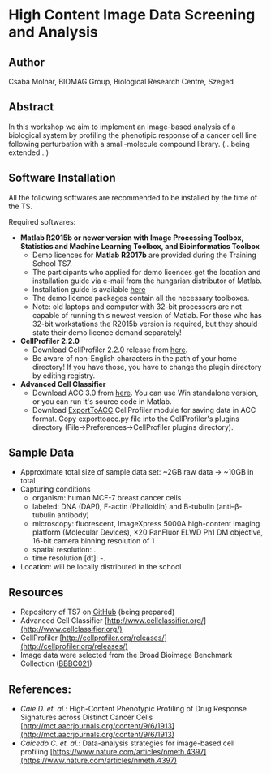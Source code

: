 # High Content Image Data Screening and Analysis

## Author

Csaba Molnar, BIOMAG Group, Biological Research Centre, Szeged

## Abstract

In this workshop we aim to implement an image-based analysis of a biological system by profiling the phenotipic response of a cancer cell line following perturbation with a small-molecule compound library.
(...being extended...)

<!---_(Please describe 1.biological motivation, 2.what is to be measured and 3.the goal of analysis.)_--->

## Software Installation

All the following softwares are recommended to be installed by the time of the TS.

Required softwares:

- __Matlab R2015b or newer version with Image
Processing Toolbox, Statistics and Machine Learning Toolbox, and Bioinformatics Toolbox__
    - Demo licences for __Matlab R2017b__ are provided during the Training School TS7.
    - The participants who applied for demo licences get the location and installation guide via e-mail from the hungarian distributor of Matlab.
    - Installation guide is available [here](https://www.mathworks.com/help/install/ug/install-mathworks-software.html)
    - The demo licence packages contain all the necessary toolboxes.
    - Note: old laptops and computer with 32-bit processors are not capable of running this newest version of Matlab. For those who has 32-bit workstations the R2015b version is required, but they should state their demo licence demand separately!
    <!--- - __Python 2.7 (no newer!)__ with libraries *****MISSING
  - Download Python 2.7 installer from [here](https://www.python.org/download/releases/2.7/)
  - Instruction for installation can be found [here](https://www.youtube.com/watch?v=gD4eulxGNok)--->
- __CellProfiler 2.2.0__
  - Download CellProfiler 2.2.0 release from [here](http://cellprofiler.org/previous_releases/).
  - Be aware of non-English characters in the path of your home directory! If you have those, you have to change the plugin directory by editing registry.
- __Advanced Cell Classifier__
  - Download ACC 3.0 from [here](http://www.cellclassifier.org/download/). You can use Win standalone version, or you can run it's source code in Matlab.
  - Download [ExportToACC](http://eucaiorg.ipage.com/ACC/wp-content/uploads/2016/07/ExportToACCmodule.zip) CellProfiler module for saving data in ACC format. Copy exporttoacc.py file into the CellProfiler's plugins directory (File->Preferences->CellProfiler plugins directory).

## Sample Data

- Approximate total size of sample data set: ~2GB raw data -> ~10GB in total
- Capturing conditions
   - organism: human MCF-7 breast cancer cells
   - labeled: DNA (DAPI), F-actin (Phalloidin) and B-tubulin (anti–β-tubulin antibody)
   - microscopy: fluorescent, ImageXpress 5000A high-content imaging platform (Molecular Devices), ×20 PanFluor ELWD Ph1 DM objective, 16-bit camera binning resolution of 1
   - spatial resolution: .
   - time resolution [dt]: -.
- Location: will be locally distributed in the school

## Resources

- Repository of TS7 on [GitHub](https://github.com/miura/NEUBIAS_AnalystSchool2018) (being prepared)
- Advanced Cell Classifier [http://www.cellclassifier.org/](http://www.cellclassifier.org/)
- CellProfiler [http://cellprofiler.org/releases/](http://cellprofiler.org/releases/)
- Image data were selected from the Broad Bioimage Benchmark Collection ([BBBC021](https://data.broadinstitute.org/bbbc/BBBC021/))


## References:

- _Caie D. et. al._: High-Content Phenotypic Profiling of Drug Response Signatures across Distinct Cancer Cells [http://mct.aacrjournals.org/content/9/6/1913](http://mct.aacrjournals.org/content/9/6/1913)
- _Caicedo C. et. al._: Data-analysis strategies for image-based cell profiling [https://www.nature.com/articles/nmeth.4397](https://www.nature.com/articles/nmeth.4397)
